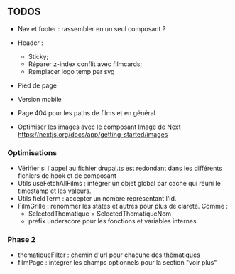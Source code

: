 ## TODOS 

- Nav et footer : rassembler en un seul composant ?

- Header : 
	- Sticky; 
	- Réparer z-index conflit avec filmcards;
	- Remplacer logo temp par svg

- Pied de page 

- Version mobile 

- Page 404 pour les paths de films et en général

- Optimiser les images avec le composant Image de Next https://nextjs.org/docs/app/getting-started/images


### Optimisations
- Vérifier si l'appel au fichier drupal.ts est redondant dans les différents fichiers de hook et de composant
- Utils useFetchAllFilms : intégrer un objet global par cache qui réuni le timestamp et les valeurs.
- Utils fieldTerm : accepter un nombre représentant l'id.
- FilmGrille : renommer les states et autres pour plus de clareté. Comme :
	- SelectedThematique = SelectedThematiqueNom
	- prefix underscore pour les fonctions et variables internes

### Phase 2
- thematiqueFilter : chemin d'url pour chacune des thématiques
- filmPage : intégrer les champs optionnels pour la section "voir plus" 